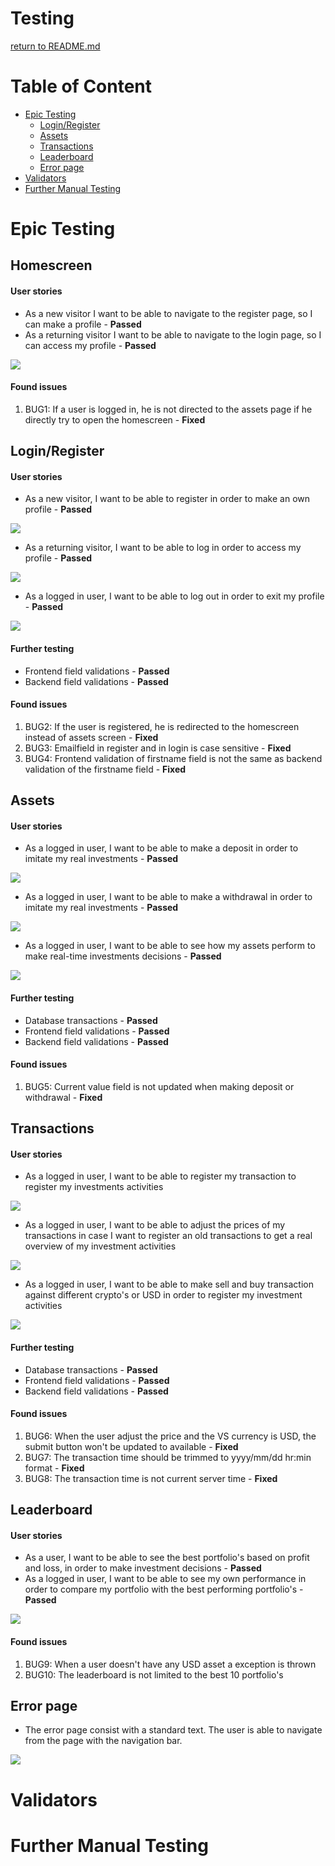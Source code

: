 # Testing

[return to README.md](https://github.com/Dutchie1990/CryptoManager)

# Table of Content 
- [Epic Testing](#Epic-Testing)
    - [Login/Register](#Login/Register)
    - [Assets](#Assets)
    - [Transactions](#Transactions)
    - [Leaderboard](#Leaderboard)
    - [Error page](#Errorpage)
- [Validators](#Validators)
- [Further Manual Testing](#Further-Manual-Testing)

# Epic Testing

## Homescreen

#### User stories

- As a new visitor I want to be able to navigate to the register page, so I can make a profile - <strong>Passed</strong>
- As a returning visitor I want to be able to navigate to the login page, so I can access my profile - <strong>Passed</strong>

<img src="cryptomanager\app\static\img\testing\homescreen.png">

#### Found issues

1. BUG1: If a user is logged in, he is not directed to the assets page if he directly try to open the homescreen - <strong>Fixed</strong>

## Login/Register

#### User stories

- As a new visitor, I want to be able to register in order to make an own profile - <strong>Passed</strong>

<img src="cryptomanager\app\static\img\testing\register.gif">

- As a returning visitor, I want to be able to log in order to access my profile - <strong>Passed</strong>

<img src="cryptomanager\app\static\img\testing\login.gif">

- As a logged in user, I want to be able to log out in order to exit my profile - <strong>Passed</strong>

<img src="cryptomanager\app\static\img\testing\logout.gif">

#### Further testing
 - Frontend field validations - <strong>Passed</strong>
 - Backend field validations - <strong>Passed</strong>

#### Found issues

1. BUG2: If the user is registered, he is redirected to the homescreen instead of assets screen - <strong>Fixed</strong>
2. BUG3: Emailfield in register and in login is case sensitive - <strong>Fixed</strong>
3. BUG4: Frontend validation of firstname field is not the same as backend validation of the firstname field - <strong>Fixed</strong>

## Assets

#### User stories

- As a logged in user, I want to be able to make a deposit in order to imitate my real investments - <strong>Passed</strong>

<img src="cryptomanager\app\static\img\testing\deposit.gif">

- As a logged in user, I want to be able to make a withdrawal in order to imitate my real investments - <strong>Passed</strong>

<img src="cryptomanager\app\static\img\testing\withdrawal.gif">

- As a logged in user, I want to be able to see how my assets perform to make real-time investments decisions - <strong>Passed</strong>

<img src="cryptomanager\app\static\img\testing\asset-screen.png">

#### Further testing
- Database transactions - <strong>Passed</strong>
- Frontend field validations - <strong>Passed</strong>
- Backend field validations - <strong>Passed</strong>

#### Found issues

1. BUG5: Current value field is not updated when making deposit or withdrawal - <strong>Fixed</strong>

## Transactions

#### User stories

- As a logged in user, I want to be able to register my transaction to register my investments activities

<img src="cryptomanager\app\static\img\testing\add-transaction.gif">

- As a logged in user, I want to be able to adjust the prices of my transactions in case I want to register an old transactions to get a real overview of my investment activities

<img src="cryptomanager\app\static\img\testing\adjust-transaction-prize.gif">

- As a logged in user, I want to be able to make sell and buy transaction against different crypto's or USD in order to register my investment activities

<img src="cryptomanager\app\static\img\testing\transaction-screen.png">

#### Further testing
- Database transactions - <strong>Passed</strong>
- Frontend field validations - <strong>Passed</strong>
- Backend field validations - <strong>Passed</strong>

#### Found issues

1. BUG6: When the user adjust the price and the VS currency is USD, the submit button won't be updated to available - <strong>Fixed</strong>
2. BUG7: The transaction time should be trimmed to yyyy/mm/dd hr:min format - <strong>Fixed</strong>
3. BUG8: The transaction time is not current server time - <strong>Fixed</strong>

## Leaderboard

#### User stories

- As a user, I want to be able to see the best portfolio's based on profit and loss, in order to make investment decisions - <strong>Passed</strong>
- As a logged in user, I want to be able to see my own performance in order to compare my portfolio with the best performing portfolio's - <strong>Passed</strong>

<img src="cryptomanager\app\static\img\testing\leaderboard-screen.png">

#### Found issues

1. BUG9: When a user doesn't have any USD asset a exception is thrown
2. BUG10: The leaderboard is not limited to the best 10 portfolio's

## Error page

- The error page consist with a standard text. The user is able to navigate from the page with the navigation bar.

<img src="cryptomanager\app\static\img\testing\error-screen.png">

# Validators
# Further Manual Testing
